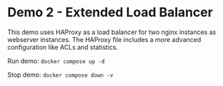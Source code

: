 # Demo 2 - Extended Load Balancer

This demo uses HAProxy as a load balancer for two nginx instances as webserver instances. The HAProxy file includes a more advanced configuration like ACLs and statistics.

Run demo: `docker compose up -d`

Stop demo: `docker compose down -v`
